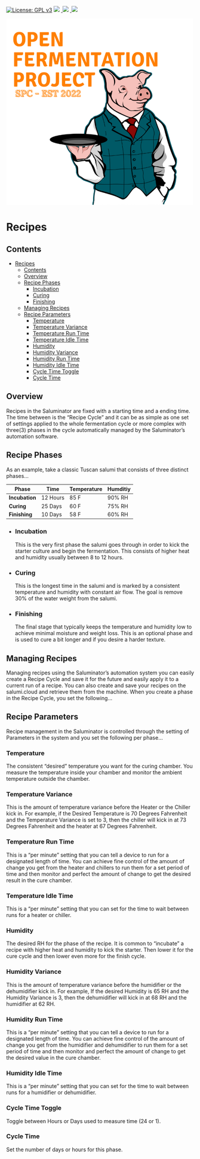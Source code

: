 [![License: GPL v3](https://img.shields.io/badge/License-GPLv3-blue.svg)](https://www.gnu.org/licenses/gpl-3.0)&nbsp;<a href="https://www.open-fermentation-project.org/"><img src="https://img.shields.io/badge/OFS v1-Open%20Fermentation%20Project%20v1-yellowgreen"></a>&nbsp;<a href="https://apps.azureiotcentral.com/">
<img src="https://img.shields.io/badge/Azure IoT Central-Open%20Fermentation%20Project%20v1-blue"></a>&nbsp;<a href="https://www.saluminator.com/">
<img src="https://img.shields.io/badge/IoT-Saluminator%20Appliance%20v4-purple"></a>

<img src="../assets/open-fermentation-project-logo-v2-750.png" width="500"/>

# Recipes

## Contents

- [Recipes](#recipes)
  - [Contents](#contents)
  - [Overview](#overview)
  - [Recipe Phases](#recipe-phases)
    - [Incubation](#incubation)
    - [Curing](#curing)
    - [Finishing](#finishing)
  - [Managing Recipes](#managing-recipes)
  - [Recipe Parameters](#recipe-parameters)
    - [Temperature](#temperature)
    - [Temperature Variance](#temperature-variance)
    - [Temperature Run Time](#temperature-run-time)
    - [Temperature Idle Time](#temperature-idle-time)
    - [Humidity](#humidity)
    - [Humidity Variance](#humidity-variance)
    - [Humidity Run Time](#humidity-run-time)
    - [Humidity Idle Time](#humidity-idle-time)
    - [Cycle Time Toggle](#cycle-time-toggle)
    - [Cycle Time](#cycle-time)

## Overview

Recipes in the Saluminator are fixed with a starting time and a ending time. The time between is the “Recipe Cycle” and it can be as simple as one set of settings applied to the whole fermentation cycle or more complex with three(3) phases in the cycle automatically managed by the Saluminator’s automation software.

## Recipe Phases

As an example, take a classic Tuscan salumi that consists of three distinct phases...

| Phase          | Time     | Temperature | Humditiy |
| -------------- | -------- | ----------- | -------- |
| **Incubation** | 12 Hours | 85 F        | 90% RH   |
| **Curing**     | 25 Days  | 60 F        | 75% RH   |
| **Finishing**  | 10 Days  | 58 F        | 60% RH   |

- ### Incubation

  This is the very first phase the salumi goes through in order to kick the starter culture and begin the fermentation. This consists of higher heat and humidity usually between 8 to 12 hours.

- ### Curing

  This is the longest time in the salumi and is marked by a consistent temperature and humidity with constant air flow. The goal is remove 30% of the water weight from the salumi.

- ### Finishing

  The final stage that typically keeps the temperature and humidity low to achieve minimal moisture and weight loss. This is an optional phase and is used to cure a bit longer and if you desire a harder texture.

## Managing Recipes

Managing recipes using the Saluminator’s automation system you can easily create a Recipe Cycle and save it for the future and easily apply it to a current run of a recipe. You can also create and save your recipes on the salumi.cloud and retrieve them from the machine. When you create a phase in the Recipe Cycle, you set the following…

## Recipe Parameters

Recipe management in the Saluminator is controlled through the setting of Parameters in the system and you set the following per phase…

### Temperature

The consistent “desired” temperature you want for the curing chamber. You measure the temperature inside your chamber and monitor the ambient temperature outside the chamber.

### Temperature Variance

This is the amount of temperature variance before the Heater or the Chiller kick in. For example, if the Desired Temperature is 70 Degrees Fahrenheit and the Temperature Variance is set to 3, then the chiller will kick in at 73 Degrees Fahrenheit and the heater at 67 Degrees Fahrenheit.

### Temperature Run Time

This is a “per minute” setting that you can tell a device to run for a designated length of time. You can achieve fine control of the amount of change you get from the heater and chillers to run them for a set period of time and then monitor and perfect the amount of change to get the desired result in the cure chamber.

### Temperature Idle Time

This is a “per minute” setting that you can set for the time to wait between runs for a heater or chiller.

### Humidity

The desired RH for the phase of the recipe. It is common to “incubate” a recipe with higher heat and humidity to kick the starter. Then lower it for the cure cycle and then lower even more for the finish cycle.

### Humidity Variance

This is the amount of temperature variance before the humidifier or the dehumidifier kick in. For example, If the desired Humidity is 65 RH and the Humidity Variance is 3, then the dehumidifier will kick in at 68 RH and the humidifier at 62 RH.

### Humidity Run Time

This is a “per minute” setting that you can tell a device to run for a designated length of time. You can achieve fine control of the amount of change you get from the humidifier and dehumidifier to run them for a set period of time and then monitor and perfect the amount of change to get the desired value in the cure chamber.

### Humidity Idle Time

This is a “per minute” setting that you can set for the time to wait between runs for a humidifier or dehumidifier.

### Cycle Time Toggle

Toggle between Hours or Days used to measure time (24 or 1).

### Cycle Time

Set the number of days or hours for this phase.
